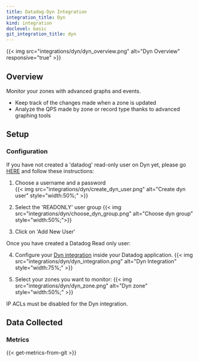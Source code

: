 ```yaml
---
title: Datadog-Dyn Integration
integration_title: Dyn
kind: integration
doclevel: basic
git_integration_title: dyn
---
```


{{< img src="integrations/dyn/dyn_overview.png" alt="Dyn Overview" responsive="true" >}}

## Overview

Monitor your zones with advanced graphs and events.

* Keep track of the changes made when a zone is updated
* Analyze the QPS made by zone or record type thanks to advanced graphing tools

## Setup
### Configuration 

If you have not created a 'datadog' read-only user on Dyn yet, please go [HERE](https://manage.dynect.net/login/) and follow these instructions:


1. Choose a username and a password   
{{< img src="integrations/dyn/create_dyn_user.png" alt="Create dyn user" style="width:50%;" >}}

2. Select the 'READONLY' user group 
{{< img src="integrations/dyn/choose_dyn_group.png" alt="Choose dyn group" style="width:50%;">}}

3. Click on 'Add New User'

Once you have created a Datadog Read only user:

4. Configure your [Dyn integration](https://app.datadoghq.com/account/settings#integrations/dyn) inside your Datadog application.
{{< img src="integrations/dyn/dyn_integration.png" alt="Dyn Integration" style="width:75%;" >}}

5. Select your zones you want to monitor:
{{< img src="integrations/dyn/dyn_zone.png" alt="Dyn zone" style="width:50%;" >}}

<div class="alert alert-info">
IP ACLs must be disabled for the Dyn integration.
</div>

## Data Collected
### Metrics

{{< get-metrics-from-git >}}